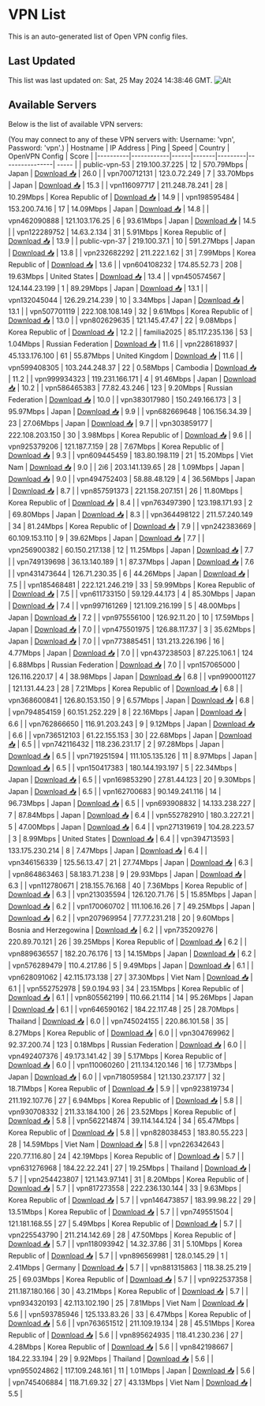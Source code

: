 # VPN List

This is an auto-generated list of Open VPN config files.

## Last Updated

This list was last updated on: Sat, 25 May 2024 14:38:46 GMT.
![Alt](https://repobeats.axiom.co/api/embed/186b98318ef1479477931607c1ad7d823f12451f.svg "Repobeats analytics image")

## Available Servers

Below is the list of available VPN servers:

(You may connect to any of these VPN servers with: Username: 'vpn', Password: 'vpn'.)
| Hostname | IP Address | Ping | Speed | Country | OpenVPN Config | Score |
|----------|------------|------|-------|---------|----------------| ----- |
| public-vpn-53 | 219.100.37.225 | 12 | 570.79Mbps | Japan | [Download 📥](./configs/server_0_JP.ovpn) | 26.0 |
| vpn700712131 | 123.0.72.249 | 7 | 33.70Mbps | Japan | [Download 📥](./configs/server_1_JP.ovpn) | 15.3 |
| vpn116097717 | 211.248.78.241 | 28 | 10.29Mbps | Korea Republic of | [Download 📥](./configs/server_2_KR.ovpn) | 14.9 |
| vpn198595484 | 153.200.74.16 | 17 | 14.09Mbps | Japan | [Download 📥](./configs/server_3_JP.ovpn) | 14.8 |
| vpn462090888 | 121.103.176.25 | 6 | 93.61Mbps | Japan | [Download 📥](./configs/server_4_JP.ovpn) | 14.5 |
| vpn122289752 | 14.63.2.134 | 31 | 5.91Mbps | Korea Republic of | [Download 📥](./configs/server_5_KR.ovpn) | 13.9 |
| public-vpn-37 | 219.100.37.1 | 10 | 591.27Mbps | Japan | [Download 📥](./configs/server_6_JP.ovpn) | 13.8 |
| vpn232682292 | 211.222.1.62 | 31 | 7.99Mbps | Korea Republic of | [Download 📥](./configs/server_7_KR.ovpn) | 13.6 |
| vpn604108232 | 174.85.52.73 | 208 | 19.63Mbps | United States | [Download 📥](./configs/server_8_US.ovpn) | 13.4 |
| vpn450574567 | 124.144.23.199 | 1 | 89.29Mbps | Japan | [Download 📥](./configs/server_9_JP.ovpn) | 13.1 |
| vpn132045044 | 126.29.214.239 | 10 | 3.34Mbps | Japan | [Download 📥](./configs/server_10_JP.ovpn) | 13.1 |
| vpn507701119 | 222.108.108.149 | 32 | 9.61Mbps | Korea Republic of | [Download 📥](./configs/server_11_KR.ovpn) | 13.0 |
| vpn802629635 | 121.145.47.47 | 22 | 9.08Mbps | Korea Republic of | [Download 📥](./configs/server_12_KR.ovpn) | 12.2 |
| familia2025 | 85.117.235.136 | 53 | 1.04Mbps | Russian Federation | [Download 📥](./configs/server_13_RU.ovpn) | 11.6 |
| vpn228618937 | 45.133.176.100 | 61 | 55.87Mbps | United Kingdom | [Download 📥](./configs/server_14_GB.ovpn) | 11.6 |
| vpn599408305 | 103.244.248.37 | 22 | 0.58Mbps | Cambodia | [Download 📥](./configs/server_15_KH.ovpn) | 11.2 |
| vpn999934323 | 119.231.166.171 | 4 | 91.46Mbps | Japan | [Download 📥](./configs/server_16_JP.ovpn) | 10.2 |
| vpn586465383 | 77.82.43.246 | 123 | 9.20Mbps | Russian Federation | [Download 📥](./configs/server_17_RU.ovpn) | 10.0 |
| vpn383017980 | 150.249.166.173 | 3 | 95.97Mbps | Japan | [Download 📥](./configs/server_18_JP.ovpn) | 9.9 |
| vpn682669648 | 106.156.34.39 | 23 | 27.06Mbps | Japan | [Download 📥](./configs/server_19_JP.ovpn) | 9.7 |
| vpn303859177 | 222.108.203.150 | 30 | 3.98Mbps | Korea Republic of | [Download 📥](./configs/server_20_KR.ovpn) | 9.6 |
| vpn925379206 | 121.187.7.159 | 28 | 7.67Mbps | Korea Republic of | [Download 📥](./configs/server_21_KR.ovpn) | 9.3 |
| vpn609445459 | 183.80.198.119 | 21 | 15.20Mbps | Viet Nam | [Download 📥](./configs/server_22_VN.ovpn) | 9.0 |
| 2i6 | 203.141.139.65 | 28 | 1.09Mbps | Japan | [Download 📥](./configs/server_23_JP.ovpn) | 9.0 |
| vpn494752403 | 58.88.48.129 | 4 | 36.56Mbps | Japan | [Download 📥](./configs/server_24_JP.ovpn) | 8.7 |
| vpn857591373 | 221.158.207.151 | 26 | 11.80Mbps | Korea Republic of | [Download 📥](./configs/server_25_KR.ovpn) | 8.4 |
| vpn763497390 | 123.198.171.93 | 2 | 69.80Mbps | Japan | [Download 📥](./configs/server_26_JP.ovpn) | 8.3 |
| vpn364498122 | 211.57.240.149 | 34 | 81.24Mbps | Korea Republic of | [Download 📥](./configs/server_27_KR.ovpn) | 7.9 |
| vpn242383669 | 60.109.153.110 | 9 | 39.62Mbps | Japan | [Download 📥](./configs/server_28_JP.ovpn) | 7.7 |
| vpn256900382 | 60.150.217.138 | 12 | 11.25Mbps | Japan | [Download 📥](./configs/server_29_JP.ovpn) | 7.7 |
| vpn749139698 | 36.13.140.189 | 1 | 87.37Mbps | Japan | [Download 📥](./configs/server_30_JP.ovpn) | 7.6 |
| vpn431473644 | 126.71.230.35 | 6 | 44.26Mbps | Japan | [Download 📥](./configs/server_31_JP.ovpn) | 7.5 |
| vpn185468481 | 222.121.246.219 | 33 | 59.99Mbps | Korea Republic of | [Download 📥](./configs/server_32_KR.ovpn) | 7.5 |
| vpn611733150 | 59.129.44.173 | 4 | 85.30Mbps | Japan | [Download 📥](./configs/server_33_JP.ovpn) | 7.4 |
| vpn997161269 | 121.109.216.199 | 5 | 48.00Mbps | Japan | [Download 📥](./configs/server_34_JP.ovpn) | 7.2 |
| vpn975556100 | 126.92.11.20 | 10 | 17.59Mbps | Japan | [Download 📥](./configs/server_35_JP.ovpn) | 7.0 |
| vpn475501975 | 126.88.117.37 | 3 | 35.62Mbps | Japan | [Download 📥](./configs/server_36_JP.ovpn) | 7.0 |
| vpn773885451 | 131.213.226.196 | 16 | 4.77Mbps | Japan | [Download 📥](./configs/server_37_JP.ovpn) | 7.0 |
| vpn437238503 | 87.225.106.1 | 124 | 6.88Mbps | Russian Federation | [Download 📥](./configs/server_38_RU.ovpn) | 7.0 |
| vpn157065000 | 126.116.220.17 | 4 | 38.98Mbps | Japan | [Download 📥](./configs/server_39_JP.ovpn) | 6.8 |
| vpn990001127 | 121.131.44.23 | 28 | 7.21Mbps | Korea Republic of | [Download 📥](./configs/server_40_KR.ovpn) | 6.8 |
| vpn368600841 | 126.80.153.150 | 9 | 6.57Mbps | Japan | [Download 📥](./configs/server_41_JP.ovpn) | 6.8 |
| vpn794854159 | 60.151.252.229 | 8 | 22.16Mbps | Japan | [Download 📥](./configs/server_42_JP.ovpn) | 6.6 |
| vpn762866650 | 116.91.203.243 | 9 | 9.12Mbps | Japan | [Download 📥](./configs/server_43_JP.ovpn) | 6.6 |
| vpn736512103 | 61.22.155.153 | 30 | 22.68Mbps | Japan | [Download 📥](./configs/server_44_JP.ovpn) | 6.5 |
| vpn742116432 | 118.236.231.17 | 2 | 97.28Mbps | Japan | [Download 📥](./configs/server_45_JP.ovpn) | 6.5 |
| vpn719251594 | 111.105.135.126 | 11 | 8.97Mbps | Japan | [Download 📥](./configs/server_46_JP.ovpn) | 6.5 |
| vpn150417383 | 180.144.193.197 | 5 | 22.34Mbps | Japan | [Download 📥](./configs/server_47_JP.ovpn) | 6.5 |
| vpn169853290 | 27.81.44.123 | 20 | 9.30Mbps | Japan | [Download 📥](./configs/server_48_JP.ovpn) | 6.5 |
| vpn162700683 | 90.149.241.116 | 14 | 96.73Mbps | Japan | [Download 📥](./configs/server_49_JP.ovpn) | 6.5 |
| vpn693908832 | 14.133.238.227 | 7 | 87.84Mbps | Japan | [Download 📥](./configs/server_50_JP.ovpn) | 6.4 |
| vpn552782910 | 180.3.227.21 | 5 | 47.00Mbps | Japan | [Download 📥](./configs/server_51_JP.ovpn) | 6.4 |
| vpn271319619 | 104.28.223.57 | 3 | 8.99Mbps | United States | [Download 📥](./configs/server_52_US.ovpn) | 6.4 |
| vpn394713593 | 133.175.230.214 | 8 | 7.47Mbps | Japan | [Download 📥](./configs/server_53_JP.ovpn) | 6.4 |
| vpn346156339 | 125.56.13.47 | 21 | 27.74Mbps | Japan | [Download 📥](./configs/server_54_JP.ovpn) | 6.3 |
| vpn864863463 | 58.183.71.238 | 9 | 29.93Mbps | Japan | [Download 📥](./configs/server_55_JP.ovpn) | 6.3 |
| vpn112780671 | 218.155.76.168 | 40 | 7.36Mbps | Korea Republic of | [Download 📥](./configs/server_56_KR.ovpn) | 6.3 |
| vpn213035594 | 126.120.71.76 | 5 | 15.85Mbps | Japan | [Download 📥](./configs/server_57_JP.ovpn) | 6.2 |
| vpn170060702 | 111.106.16.26 | 7 | 49.25Mbps | Japan | [Download 📥](./configs/server_58_JP.ovpn) | 6.2 |
| vpn207969954 | 77.77.231.218 | 20 | 9.60Mbps | Bosnia and Herzegowina | [Download 📥](./configs/server_59_BA.ovpn) | 6.2 |
| vpn735209276 | 220.89.70.121 | 26 | 39.25Mbps | Korea Republic of | [Download 📥](./configs/server_60_KR.ovpn) | 6.2 |
| vpn889636557 | 182.20.76.176 | 13 | 14.15Mbps | Japan | [Download 📥](./configs/server_61_JP.ovpn) | 6.2 |
| vpn576289479 | 110.4.217.86 | 5 | 9.49Mbps | Japan | [Download 📥](./configs/server_62_JP.ovpn) | 6.1 |
| vpn628091062 | 42.115.173.138 | 27 | 37.30Mbps | Viet Nam | [Download 📥](./configs/server_63_VN.ovpn) | 6.1 |
| vpn552752978 | 59.0.194.93 | 34 | 23.15Mbps | Korea Republic of | [Download 📥](./configs/server_64_KR.ovpn) | 6.1 |
| vpn805562199 | 110.66.21.114 | 14 | 95.26Mbps | Japan | [Download 📥](./configs/server_65_JP.ovpn) | 6.1 |
| vpn646590162 | 184.22.117.48 | 25 | 28.70Mbps | Thailand | [Download 📥](./configs/server_66_TH.ovpn) | 6.0 |
| vpn745024155 | 220.86.101.58 | 35 | 8.27Mbps | Korea Republic of | [Download 📥](./configs/server_67_KR.ovpn) | 6.0 |
| vpn304769962 | 92.37.200.74 | 123 | 0.18Mbps | Russian Federation | [Download 📥](./configs/server_68_RU.ovpn) | 6.0 |
| vpn492407376 | 49.173.141.42 | 39 | 5.17Mbps | Korea Republic of | [Download 📥](./configs/server_69_KR.ovpn) | 6.0 |
| vpn110060260 | 211.134.120.146 | 16 | 17.73Mbps | Japan | [Download 📥](./configs/server_70_JP.ovpn) | 6.0 |
| vpn718059584 | 121.130.237.177 | 32 | 18.71Mbps | Korea Republic of | [Download 📥](./configs/server_71_KR.ovpn) | 5.9 |
| vpn923819734 | 211.192.107.76 | 27 | 6.94Mbps | Korea Republic of | [Download 📥](./configs/server_72_KR.ovpn) | 5.8 |
| vpn930708332 | 211.33.184.100 | 26 | 23.52Mbps | Korea Republic of | [Download 📥](./configs/server_73_KR.ovpn) | 5.8 |
| vpn562214874 | 39.114.144.124 | 34 | 65.47Mbps | Korea Republic of | [Download 📥](./configs/server_74_KR.ovpn) | 5.8 |
| vpn828038453 | 183.80.55.223 | 28 | 14.59Mbps | Viet Nam | [Download 📥](./configs/server_75_VN.ovpn) | 5.8 |
| vpn226342643 | 220.77.116.80 | 24 | 42.19Mbps | Korea Republic of | [Download 📥](./configs/server_76_KR.ovpn) | 5.7 |
| vpn631276968 | 184.22.22.241 | 27 | 19.25Mbps | Thailand | [Download 📥](./configs/server_77_TH.ovpn) | 5.7 |
| vpn254423807 | 121.143.97.141 | 31 | 8.20Mbps | Korea Republic of | [Download 📥](./configs/server_78_KR.ovpn) | 5.7 |
| vpn817273558 | 222.236.130.144 | 33 | 9.63Mbps | Korea Republic of | [Download 📥](./configs/server_79_KR.ovpn) | 5.7 |
| vpn146473857 | 183.99.98.22 | 29 | 13.51Mbps | Korea Republic of | [Download 📥](./configs/server_80_KR.ovpn) | 5.7 |
| vpn749551504 | 121.181.168.55 | 27 | 5.49Mbps | Korea Republic of | [Download 📥](./configs/server_81_KR.ovpn) | 5.7 |
| vpn225543790 | 211.214.142.69 | 28 | 47.50Mbps | Korea Republic of | [Download 📥](./configs/server_82_KR.ovpn) | 5.7 |
| vpn118093942 | 14.32.37.86 | 31 | 5.10Mbps | Korea Republic of | [Download 📥](./configs/server_83_KR.ovpn) | 5.7 |
| vpn896569981 | 128.0.145.29 | 1 | 2.41Mbps | Germany | [Download 📥](./configs/server_84_DE.ovpn) | 5.7 |
| vpn881315863 | 118.38.25.219 | 25 | 69.03Mbps | Korea Republic of | [Download 📥](./configs/server_85_KR.ovpn) | 5.7 |
| vpn922537358 | 211.187.180.166 | 30 | 43.21Mbps | Korea Republic of | [Download 📥](./configs/server_86_KR.ovpn) | 5.7 |
| vpn934320193 | 42.113.102.190 | 25 | 7.81Mbps | Viet Nam | [Download 📥](./configs/server_87_VN.ovpn) | 5.6 |
| vpn593785946 | 125.133.83.26 | 33 | 6.47Mbps | Korea Republic of | [Download 📥](./configs/server_88_KR.ovpn) | 5.6 |
| vpn763651512 | 211.109.19.134 | 28 | 45.51Mbps | Korea Republic of | [Download 📥](./configs/server_89_KR.ovpn) | 5.6 |
| vpn895624935 | 118.41.230.236 | 27 | 4.28Mbps | Korea Republic of | [Download 📥](./configs/server_90_KR.ovpn) | 5.6 |
| vpn842198667 | 184.22.33.194 | 29 | 9.92Mbps | Thailand | [Download 📥](./configs/server_91_TH.ovpn) | 5.6 |
| vpn955024862 | 117.109.248.161 | 11 | 1.01Mbps | Japan | [Download 📥](./configs/server_92_JP.ovpn) | 5.6 |
| vpn745406884 | 118.71.69.32 | 27 | 43.13Mbps | Viet Nam | [Download 📥](./configs/server_93_VN.ovpn) | 5.5 |

